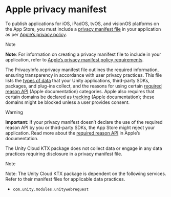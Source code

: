 # Apple privacy manifest
To publish applications for iOS, iPadOS, tvOS, and visionOS platforms on the App Store, you must include a [privacy manifest file](https://developer.apple.com/documentation/bundleresources/privacy_manifest_files) in your application as per [Apple’s privacy policy](https://www.apple.com/legal/privacy/en-ww/).

> [!NOTE]
> **Note**:
For information on creating a privacy manifest file to include in your application, refer to [Apple’s privacy manifest policy requirements](https://docs.unity3d.com/Manual/apple-privacy-manifest-policy.html).

The PrivacyInfo.xcprivacy manifest file outlines the required information, ensuring transparency in accordance with user privacy practices. This file lists the [types of data](https://developer.apple.com/documentation/bundleresources/privacy_manifest_files/describing_data_use_in_privacy_manifests) that your Unity applications, third-party SDKs, packages, and plug-ins collect, and the reasons for using certain [required reason API](https://developer.apple.com/documentation/bundleresources/privacy_manifest_files/describing_use_of_required_reason_api) (Apple documentation) categories. Apple also requires that certain domains be declared as [tracking](https://developer.apple.com/app-store/user-privacy-and-data-use/) (Apple documentation); these domains might be blocked unless a user provides consent.
> [!WARNING]
> **Important**: If your privacy manifest doesn’t declare the use of the required reason API by you or third-party SDKs, the App Store might reject your application. Read more about the [required reason API](https://developer.apple.com/documentation/bundleresources/privacy_manifest_files/describing_use_of_required_reason_api) in Apple’s documentation.

The Unity Cloud KTX package does not collect data or engage in any data practices requiring disclosure in a privacy manifest file.

> [!NOTE]
> Note: The Unity Cloud KTX package is dependent on the following services. Refer to their manifest files for applicable data practices.
>
> * `com.unity.modules.unitywebrequest`
